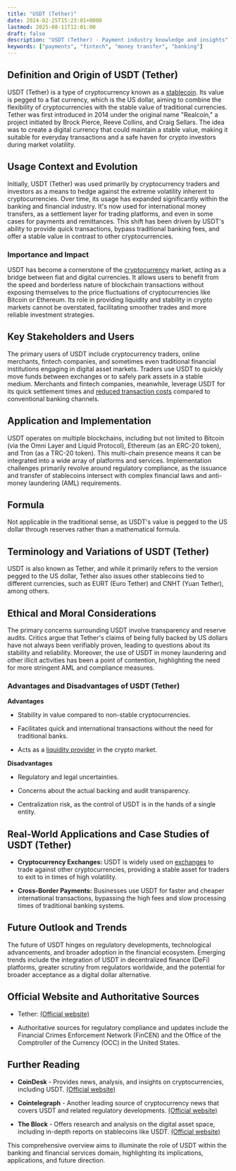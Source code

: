 ```yaml
---
title: "USDT (Tether)"
date: 2024-02-25T15:23:01+0000
lastmod: 2025-08-11T12:01:00
draft: false
description: "USDT (Tether) - Payment industry knowledge and insights"
keywords: ["payments", "fintech", "money transfer", "banking"]
---
```


## Definition and Origin of USDT (Tether)

USDT (Tether) is a type of cryptocurrency known as a [stablecoin](https://faisalkhanllc.xyz/resources/payments-wiki/s/what-is-a-stablecoin/). Its value is pegged to a fiat currency, which is the US dollar, aiming to combine the flexibility of cryptocurrencies with the stable value of traditional currencies. Tether was first introduced in 2014 under the original name "Realcoin," a project initiated by Brock Pierce, Reeve Collins, and Craig Sellars. The idea was to create a digital currency that could maintain a stable value, making it suitable for everyday transactions and a safe haven for crypto investors during market volatility.

## Usage Context and Evolution

Initially, USDT (Tether) was used primarily by cryptocurrency traders and investors as a means to hedge against the extreme volatility inherent to cryptocurrencies. Over time, its usage has expanded significantly within the banking and financial industry. It's now used for international money transfers, as a settlement layer for trading platforms, and even in some cases for payments and remittances. This shift has been driven by USDT's ability to provide quick transactions, bypass traditional banking fees, and offer a stable value in contrast to other cryptocurrencies.

### Importance and Impact

USDT has become a cornerstone of the [cryptocurrency](https://faisalkhanllc.xyz/resources/payments-wiki/c/cryptocurrency/) market, acting as a bridge between fiat and digital currencies. It allows users to benefit from the speed and borderless nature of blockchain transactions without exposing themselves to the price fluctuations of cryptocurrencies like Bitcoin or Ethereum. Its role in providing liquidity and stability in crypto markets cannot be overstated, facilitating smoother trades and more reliable investment strategies.

## Key Stakeholders and Users

The primary users of USDT include cryptocurrency traders, online merchants, fintech companies, and sometimes even traditional financial institutions engaging in digital asset markets. Traders use USDT to quickly move funds between exchanges or to safely park assets in a stable medium. Merchants and fintech companies, meanwhile, leverage USDT for its quick settlement times and [reduced transaction costs](https://faisalkhanllc.xyz/resources/payments-wiki/t/transaction-fee/) compared to conventional banking channels.

## Application and Implementation

USDT operates on multiple blockchains, including but not limited to Bitcoin (via the Omni Layer and Liquid Protocol), Ethereum (as an ERC-20 token), and Tron (as a TRC-20 token). This multi-chain presence means it can be integrated into a wide array of platforms and services. Implementation challenges primarily revolve around regulatory compliance, as the issuance and transfer of stablecoins intersect with complex financial laws and anti-money laundering (AML) requirements.

## Formula

Not applicable in the traditional sense, as USDT's value is pegged to the US dollar through reserves rather than a mathematical formula.

## Terminology and Variations of USDT (Tether)

USDT is also known as Tether, and while it primarily refers to the version pegged to the US dollar, Tether also issues other stablecoins tied to different currencies, such as EURT (Euro Tether) and CNHT (Yuan Tether), among others.

## Ethical and Moral Considerations

The primary concerns surrounding USDT involve transparency and reserve audits. Critics argue that Tether's claims of being fully backed by US dollars have not always been verifiably proven, leading to questions about its stability and reliability. Moreover, the use of USDT in money laundering and other illicit activities has been a point of contention, highlighting the need for more stringent AML and compliance measures.

### Advantages and Disadvantages of USDT (Tether)

**Advantages**

- Stability in value compared to non-stable cryptocurrencies.

- Facilitates quick and international transactions without the need for traditional banks.

- Acts as a [liquidity provider](https://faisalkhanllc.xyz/resources/payments-wiki/l/liquidity-provider/) in the crypto market.

**Disadvantages**

- Regulatory and legal uncertainties.

- Concerns about the actual backing and audit transparency.

- Centralization risk, as the control of USDT is in the hands of a single entity.

## Real-World Applications and Case Studies of USDT (Tether)

- **Cryptocurrency Exchanges:** USDT is widely used on [exchanges](https://faisalkhanllc.xyz/resources/payments-wiki/c/cryptocurrency-exchanges/) to trade against other cryptocurrencies, providing a stable asset for traders to exit to in times of high volatility.

- **Cross-Border Payments:** Businesses use USDT for faster and cheaper international transactions, bypassing the high fees and slow processing times of traditional banking systems.

## Future Outlook and Trends

The future of USDT hinges on regulatory developments, technological advancements, and broader adoption in the financial ecosystem. Emerging trends include the integration of USDT in decentralized finance (DeFi) platforms, greater scrutiny from regulators worldwide, and the potential for broader acceptance as a digital dollar alternative.

## Official Website and Authoritative Sources

- Tether: [(Official website)](https://tether.to/en/)

- Authoritative sources for regulatory compliance and updates include the Financial Crimes Enforcement Network (FinCEN) and the Office of the Comptroller of the Currency (OCC) in the United States.

## Further Reading

- **CoinDesk** - Provides news, analysis, and insights on cryptocurrencies, including USDT. [(Official website)](https://www.coindesk.com/)

- **Cointelegraph** - Another leading source of cryptocurrency news that covers USDT and related regulatory developments. [(Official website)](https://cointelegraph.com/)

- **The Block** - Offers research and analysis on the digital asset space, including in-depth reports on stablecoins like USDT. [(Official website)](https://www.theblock.co/)

This comprehensive overview aims to illuminate the role of USDT within the banking and financial services domain, highlighting its implications, applications, and future direction.